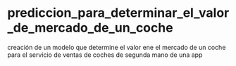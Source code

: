 # prediccion_para_determinar_el_valor_de_mercado_de_un_coche
creación de un modelo que determine el valor ene el mercado de un coche para  el servicio de ventas de coches de segunda mano de una app
